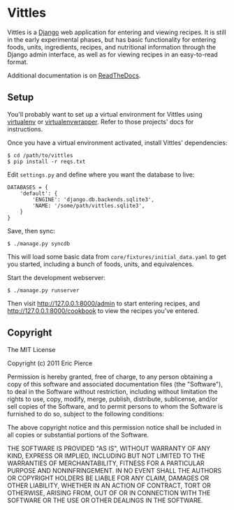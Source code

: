 Vittles
=======

Vittles is a [Django](http://www.djangoproject.com/) web application for
entering and viewing recipes. It is still in the early experimental phases, but
has basic functionality for entering foods, units, ingredients, recipes, and
nutritional information through the Django admin interface, as well as for
viewing recipes in an easy-to-read format.

Additional documentation is on [ReadTheDocs](http://vittles.rtfd.org).

Setup
-----

You'll probably want to set up a virtual environment for Vittles using
[virtualenv](http://pypi.python.org/pypi/virtualenv) or
[virtualenvwrapper](http://pypi.python.org/pypi/virtualenvwrapper). Refer to
those projects' docs for instructions.

Once you have a virtual environment activated, install Vittles' dependencies:

    $ cd /path/to/vittles
    $ pip install -r reqs.txt

Edit `settings.py` and define where you want the database to live:

    DATABASES = {
        'default': {
            'ENGINE': 'django.db.backends.sqlite3',
            'NAME: '/some/path/vittles.sqlite3',
        }
    }

Save, then sync:

    $ ./manage.py syncdb

This will load some basic data from `core/fixtures/initial_data.yaml` to get
you started, including a bunch of foods, units, and equivalences.

Start the development webserver:

    $ ./manage.py runserver

Then visit http://127.0.0.1:8000/admin to start entering recipes, and
http://127.0.0.1:8000/cookbook to view the recipes you've entered.


Copyright
---------

The MIT License

Copyright (c) 2011 Eric Pierce

Permission is hereby granted, free of charge, to any person obtaining
a copy of this software and associated documentation files (the
"Software"), to deal in the Software without restriction, including
without limitation the rights to use, copy, modify, merge, publish,
distribute, sublicense, and/or sell copies of the Software, and to
permit persons to whom the Software is furnished to do so, subject to
the following conditions:

The above copyright notice and this permission notice shall be
included in all copies or substantial portions of the Software.

THE SOFTWARE IS PROVIDED "AS IS", WITHOUT WARRANTY OF ANY KIND,
EXPRESS OR IMPLIED, INCLUDING BUT NOT LIMITED TO THE WARRANTIES OF
MERCHANTABILITY, FITNESS FOR A PARTICULAR PURPOSE AND
NONINFRINGEMENT. IN NO EVENT SHALL THE AUTHORS OR COPYRIGHT HOLDERS BE
LIABLE FOR ANY CLAIM, DAMAGES OR OTHER LIABILITY, WHETHER IN AN ACTION
OF CONTRACT, TORT OR OTHERWISE, ARISING FROM, OUT OF OR IN CONNECTION
WITH THE SOFTWARE OR THE USE OR OTHER DEALINGS IN THE SOFTWARE.


